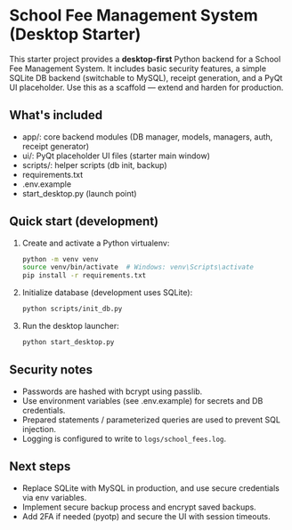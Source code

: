 # School Fee Management System (Desktop Starter)

This starter project provides a **desktop-first** Python backend for a School Fee Management System.
It includes basic security features, a simple SQLite DB backend (switchable to MySQL), receipt generation,
and a PyQt UI placeholder. Use this as a scaffold — extend and harden for production.

## What's included
- app/: core backend modules (DB manager, models, managers, auth, receipt generator)
- ui/: PyQt placeholder UI files (starter main window)
- scripts/: helper scripts (db init, backup)
- requirements.txt
- .env.example
- start_desktop.py (launch point)

## Quick start (development)
1. Create and activate a Python virtualenv:
   ```bash
   python -m venv venv
   source venv/bin/activate  # Windows: venv\Scripts\activate
   pip install -r requirements.txt
   ```
2. Initialize database (development uses SQLite):
   ```bash
   python scripts/init_db.py
   ```
3. Run the desktop launcher:
   ```bash
   python start_desktop.py
   ```

## Security notes
- Passwords are hashed with bcrypt using passlib.
- Use environment variables (see .env.example) for secrets and DB credentials.
- Prepared statements / parameterized queries are used to prevent SQL injection.
- Logging is configured to write to `logs/school_fees.log`.

## Next steps
- Replace SQLite with MySQL in production, and use secure credentials via env variables.
- Implement secure backup process and encrypt saved backups.
- Add 2FA if needed (pyotp) and secure the UI with session timeouts.
